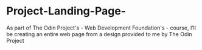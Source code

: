 # Project-Landing-Page-
As part of The Odin Project's - Web Development Foundation's - course, I’ll be creating an entire web page from a design provided to me by The Odin Project
